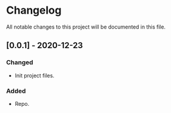 # Changelog
All notable changes to this project will be documented in this file.
## [0.0.1] - 2020-12-23
### Changed
- Init project files.
### Added
- Repo.